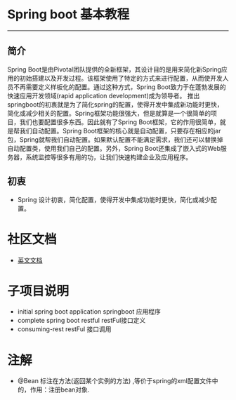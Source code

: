 #   Spring boot 基本教程

------
##  简介
Spring Boot是由Pivotal团队提供的全新框架，其设计目的是用来简化新Spring应用的初始搭建以及开发过程。该框架使用了特定的方式来进行配置，从而使开发人员不再需要定义样板化的配置。通过这种方式，Spring Boot致力于在蓬勃发展的快速应用开发领域(rapid application development)成为领导者。
推出springboot的初衷就是为了简化spring的配置，使得开发中集成新功能时更快，简化或减少相关的配置。Spring框架功能很强大，但是就算是一个很简单的项目，我们也要配置很多东西。因此就有了Spring Boot框架，它的作用很简单，就是帮我们自动配置。Spring Boot框架的核心就是自动配置，只要存在相应的jar包，Spring就帮我们自动配置。如果默认配置不能满足需求，我们还可以替换掉自动配置类，使用我们自己的配置。另外，Spring Boot还集成了嵌入式的Web服务器，系统监控等很多有用的功，让我们快速构建企业及应用程序。
## 初衷
- Spring 设计初衷，简化配置，使得开发中集成功能时更快，简化或减少配置。
#  社区文档
-  [英文文档](http://projects.spring.io/spring-boot/)
#  子项目说明
- initial spring boot application  springboot 应用程序
- complete spring boot restful restFul接口定义
- consuming-rest  restFul 接口调用

# 注解
- @Bean 标注在方法(返回某个实例的方法) ,等价于spring的xml配置文件中的<bean>，作用：注册bean对象.
